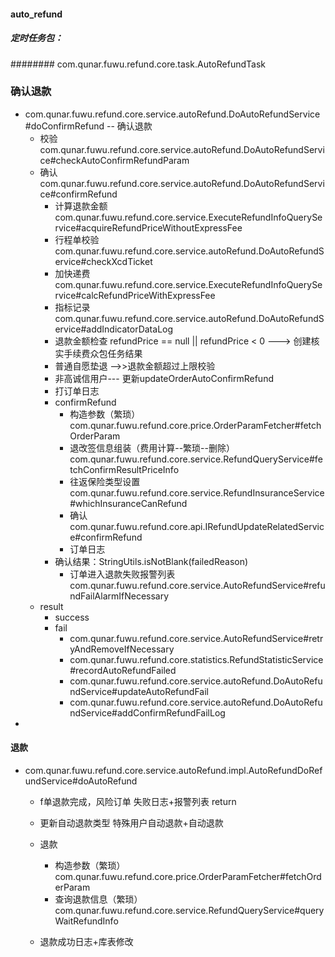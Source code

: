 

####  auto_refund
##### 定时任务包：
######## com.qunar.fuwu.refund.core.task.AutoRefundTask
### 确认退款
- com.qunar.fuwu.refund.core.service.autoRefund.DoAutoRefundService#doConfirmRefund  -- 确认退款
  - 校验  com.qunar.fuwu.refund.core.service.autoRefund.DoAutoRefundService#checkAutoConfirmRefundParam
  - 确认  com.qunar.fuwu.refund.core.service.autoRefund.DoAutoRefundService#confirmRefund
    - 计算退款金额 com.qunar.fuwu.refund.core.service.ExecuteRefundInfoQueryService#acquireRefundPriceWithoutExpressFee
    - 行程单校验 com.qunar.fuwu.refund.core.service.autoRefund.DoAutoRefundService#checkXcdTicket
    - 加快递费 com.qunar.fuwu.refund.core.service.ExecuteRefundInfoQueryService#calcRefundPriceWithExpressFee
    - 指标记录 com.qunar.fuwu.refund.core.service.autoRefund.DoAutoRefundService#addIndicatorDataLog
    - 退款金额检查 refundPrice == null || refundPrice < 0 ---> 创建核实手续费众包任务结果
    - 普通自愿垫退 -->>退款金额超过上限校验
    - 非高诚信用户--- 更新updateOrderAutoConfirmRefund
    - 打订单日志
    - confirmRefund
      - 构造参数（繁琐）  com.qunar.fuwu.refund.core.price.OrderParamFetcher#fetchOrderParam
      - 退改签信息组装（费用计算--繁琐--删除）com.qunar.fuwu.refund.core.service.RefundQueryService#fetchConfirmResultPriceInfo
      - 往返保险类型设置 com.qunar.fuwu.refund.core.service.RefundInsuranceService#whichInsuranceCanRefund
      - 确认  com.qunar.fuwu.refund.core.api.IRefundUpdateRelatedService#confirmRefund
      - 订单日志
    - 确认结果：StringUtils.isNotBlank(failedReason)
      - 订单进入退款失败报警列表 com.qunar.fuwu.refund.core.service.AutoRefundService#refundFailAlarmIfNecessary
  - result
    - success
    - fail
      - com.qunar.fuwu.refund.core.service.AutoRefundService#retryAndRemoveIfNecessary
      - com.qunar.fuwu.refund.core.statistics.RefundStatisticService#recordAutoRefundFailed
      - com.qunar.fuwu.refund.core.service.autoRefund.DoAutoRefundService#updateAutoRefundFail
      - com.qunar.fuwu.refund.core.service.autoRefund.DoAutoRefundService#addConfirmRefundFailLog
-


#### 退款

- com.qunar.fuwu.refund.core.service.autoRefund.impl.AutoRefundDoRefundService#doAutoRefund


  - f单退款完成，风险订单   失败日志+报警列表  return
  - 更新自动退款类型   特殊用户自动退款+自动退款
  - 退款
    -  构造参数（繁琐）  com.qunar.fuwu.refund.core.price.OrderParamFetcher#fetchOrderParam
    -  查询退款信息（繁琐） com.qunar.fuwu.refund.core.service.RefundQueryService#queryWaitRefundInfo

  - 退款成功日志+库表修改
